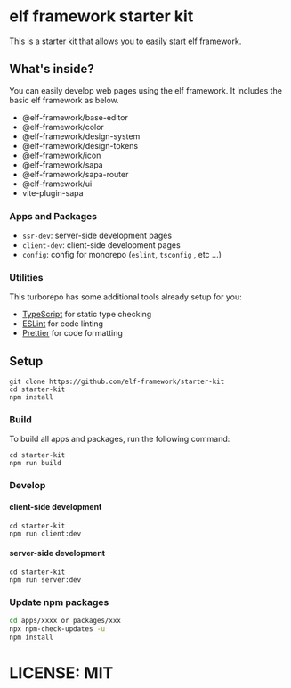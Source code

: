 # elf framework starter kit 

This is a starter kit that allows you to easily start elf framework.


## What's inside?

You can easily develop web pages using the elf framework.
It includes the basic elf framework as below.

* @elf-framework/base-editor
* @elf-framework/color
* @elf-framework/design-system
* @elf-framework/design-tokens
* @elf-framework/icon
* @elf-framework/sapa
* @elf-framework/sapa-router
* @elf-framework/ui
* vite-plugin-sapa

### Apps and Packages

- `ssr-dev`: server-side development pages
- `client-dev`: client-side development pages
- `config`: config for monorepo (`eslint`, `tsconfig` , etc ...)

### Utilities

This turborepo has some additional tools already setup for you:

- [TypeScript](https://www.typescriptlang.org/) for static type checking
- [ESLint](https://eslint.org/) for code linting
- [Prettier](https://prettier.io) for code formatting

## Setup

```
git clone https://github.com/elf-framework/starter-kit
cd starter-kit
npm install

```

### Build

To build all apps and packages, run the following command:

```
cd starter-kit
npm run build
```

### Develop


#### client-side development
```
cd starter-kit
npm run client:dev
```

#### server-side development
```
cd starter-kit
npm run server:dev
```


### Update npm packages 

```sh
cd apps/xxxx or packages/xxx
npx npm-check-updates -u
npm install
```

# LICENSE: MIT